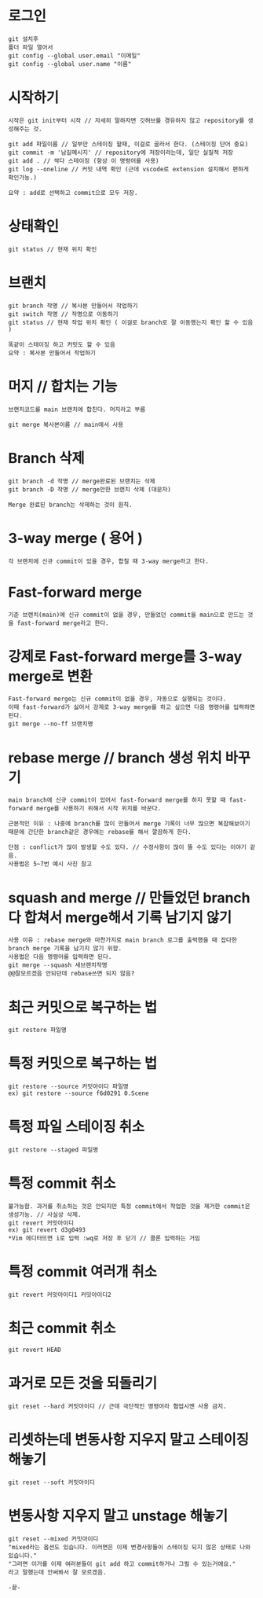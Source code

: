 # 로그인
    git 설치후
    폴더 파일 열어서
    git config --global user.email "이메일"
    git config --global user.name "이름"

# 시작하기
    시작은 git init부터 시작 // 자세히 말하자면 깃허브를 경유하지 않고 repository를 생성해주는 것.

    git add 파일이름 // 일부만 스테이징 할때, 이걸로 골라서 한다. (스테이징 단어 중요)
    git commit -m '남길메시지' // repository에 저장이라는데, 일단 실질적 저장
    git add . // 싹다 스테이징 (항상 이 명령어를 사용)
    git log --oneline // 커밋 내역 확인 (근데 vscode로 extension 설치해서 편하게 확인가능.)

    요약 : add로 선택하고 commit으로 모두 저장.

# 상태확인
    git status // 현재 위치 확인

# 브랜치
    git branch 작명 // 복사본 만들어서 작업하기
    git switch 작명 // 작명으로 이동하기
    git status // 현재 작업 위치 확인 ( 이걸로 branch로 잘 이동했는지 확인 할 수 있음 )

    똑같이 스테이징 하고 커밋도 할 수 있음
    요약 : 복사본 만들어서 작업하기

# 머지  // 합치는 기능
    브랜치코드를 main 브랜치에 합친다. 머지라고 부름

    git merge 복사본이름 // main에서 사용
# Branch 삭제
	git branch -d 작명 // merge완료된 브랜치는 삭제
    git branch -D 작명 // merge안한 브랜치 삭제 (대문자)

	Merge 완료된 branch는 삭제하는 것이 원칙.

# 3-way merge ( 용어 )
    각 브랜치에 신규 commit이 있을 경우, 합칠 때 3-way merge라고 한다.

# Fast-forward merge
    기준 브랜치(main)에 신규 commit이 없을 경우, 만들었던 commit을 main으로 만드는 것을 fast-forward merge라고 한다.

# 강제로 Fast-forward merge를 3-way merge로 변환 
    Fast-forward merge는 신규 commit이 없을 경우, 자동으로 실행되는 것이다.
    이때 fast-forward가 싫어서 강제로 3-way merge를 하고 싶으면 다음 명령어를 입력하면 된다.
    git merge --no-ff 브랜치명

# rebase merge // branch 생성 위치 바꾸기
    main branch에 신규 commit이 있어서 fast-forward merge를 하지 못할 때 fast-forward merge를 사용하기 위해서 시작 위치를 바꾼다.
    
    근본적인 이유 : 나중에 branch를 많이 만들어서 merge 기록이 너무 많으면 복잡해보이기 때문에 간단한 branch같은 경우에는 rebase를 해서 깔끔하게 한다.
    
    단점 : conflict가 많이 발생할 수도 있다. // 수정사항이 많이 뜰 수도 있다는 이야기 같음.
    사용법은 5~7번 예시 사진 참고

# squash and merge // 만들었던 branch 다 합쳐서 merge해서 기록 남기지 않기
    사용 이유 : rebase merge와 마찬가지로 main branch 로그를 출력했을 때 잡다한 branch merge 기록을 남기지 않기 위함.
    사용법은 다음 명령어를 입력하면 된다.
    git merge --squash 새브랜치작명
    @@잘모르겠음 안되던데 rebase쓰면 되지 않음?

# 최근 커밋으로 복구하는 법
    git restore 파일명

# 특정 커밋으로 복구하는 법
    git restore --source 커밋아이디 파일명
    ex) git restore --source f6d0291 0.Scene

# 특정 파일 스테이징 취소
    git restore --staged 파일명

# 특정 commit 취소
    불가능함. 과거를 취소하는 것은 안되지만 특정 commit에서 작업한 것을 제거한 commit은 생성가능. // 사실상 삭제.
    git revert 커밋아이디
    ex) git revert d3g0493
    *Vim 에디터뜨면 i로 입력 :wq로 저장 후 닫기 // 콜론 입력하는 거임

# 특정 commit 여러개 취소
    git revert 커밋아이디1 커밋아이디2

# 최근 commit 취소
    git revert HEAD

# 과거로 모든 것을 되돌리기
    git reset --hard 커밋아이디 // 근데 극단적인 명령어라 협업시엔 사용 금지.

# 리셋하는데 변동사항 지우지 말고 스테이징해놓기
    git reset --soft 커밋아이디

# 변동사항 지우지 말고 unstage 해놓기
    git reset --mixed 커밋아이디
    "mixed라는 옵션도 있습니다. 이러면은 이제 변경사항들이 스테이징 되지 않은 상태로 나와있습니다."
    "그러면 이거를 이제 여러분들이 git add 하고 commit하거나 그럴 수 있는거에요."
    라고 말했는데 안써봐서 잘 모르겠음.

    -끝-